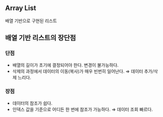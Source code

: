 ## Array List

배열 기반으로 구현된 리스트

## 배열 기반 리스트의 장단점

### 단점

- 배열의 길이가 초기에 결정되어야 한다. 변경이 불가능하다.
- 삭제의 과정에서 데이터의 이동(복사)가 매우 빈번히 일어난다. ⇒ 데이터 추가/삭제 느리다.

### 장점

- 데이터의 참조가 쉽다.
- 인덱스 값을 기준으로 어디든 한 번에 참조가 가능하다. ⇒ 데이터 조회 빠르다.